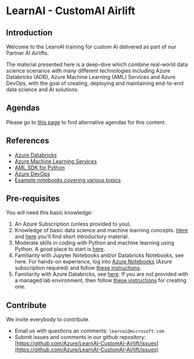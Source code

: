 # LearnAI - CustomAI Airlift

## Introduction

Welcome to the LearnAI training for custom AI delivered as part of our Partner AI Airlifts.

The material presented here is a deep-dive which combine real-world data science scenarios with many different technologies including Azure Databricks (ADB), Azure Machine Learning (AML) Services and Azure DevOps, with the goal of creating, deploying and maintaining end-to-end data science and AI solutions.

## Agendas

Please go to [this page](agendas/README.md) to find alternative agendas for this content. 

## References

- [Azure Databricks](https://azure.microsoft.com/en-us/services/databricks/)
- [Azure Machine Learning Services](https://azure.microsoft.com/en-us/services/machine-learning-service/)
- [AML SDK for Python](https://docs.microsoft.com/en-us/python/api/overview/azure/ml/?view=azure-ml-py)
- [Azure DevOps](https://azure.microsoft.com/en-us/services/devops/)
- [Example notebooks covering various topics](https://github.com/Azure/MachineLearningNotebooks)

## Pre-requisites

You will need this basic knowledge:

1. An Azure Subscription (unless provided to you).
2. Knowledge of basic data science and machine learning concepts. [Here](https://www.youtube.com/watch?v=gNV9EqwXCpw) and [here](https://www.youtube.com/watch?v=GBDSBInvz08) you'll find short introductory material.
3. Moderate skills in coding with Python and machine learning using Python. A good place to start is [here](https://www.youtube.com/watch?v=-Rf4fZDQ0yw&list=PLjgj6kdf_snaw8QnlhK5f3DzFDFKDU5f4).
4. Familiarity with Jupyter Notebooks and/or Databricks Notebooks, see here. For hands-on experience, log into [Azure Notebooks](https://notebooks.azure.com/) (Azure subscription required) and follow [these instructions](https://docs.microsoft.com/en-us/azure/notebooks/tutorial-create-run-jupyter-notebook).
5. Familiarity with Azure Databricks, see [here](https://www.youtube.com/watch?v=cxyUy1bZ9mk&t=1351s). If you are not provided with a managed lab environment, then follow [these instructions](https://docs.microsoft.com/en-us/azure/machine-learning/service/how-to-configure-environment) for creating one.

## Contribute

We invite everybody to contribute.

- Email us with questions an comments: `learnai@microsoft.com`
- Submit issues and comments in our github repository: [https://github.com/Azure/LearnAI-CustomAI-Airlift/issues](https://github.com/Azure/LearnAI-CustomAI-Airlift/issues)
